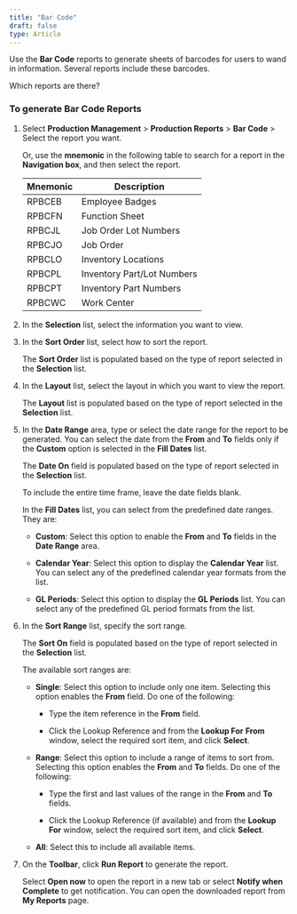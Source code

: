 ```yaml
---
title: "Bar Code"
draft: false
type: Article
---
```


Use the **Bar Code** reports to generate sheets of barcodes for users to wand in information. Several reports include these barcodes.

Which reports are there?

### To generate Bar Code Reports

1. Select **Production Management** > **Production Reports** > **Bar Code** > Select the report you want.

    Or, use the **mnemonic** in the following table to search for a report in the **Navigation box**, and then select the report.

    | Mnemonic | Description                  |
    |----------|------------------------------|
    | RPBCEB   | Employee Badges              |
    | RPBCFN   | Function Sheet               |
    | RPBCJL   | Job Order Lot Numbers        |
    | RPBCJO   | Job Order                    |
    | RPBCLO   |  Inventory Locations         |
    | RPBCPL   |  Inventory Part/Lot Numbers  |
    | RPBCPT   |  Inventory Part Numbers      |
    | RPBCWC   | Work Center                  |

2. In the **Selection** list, select the information you want to view.

3. In the **Sort Order** list, select how to sort the report.

    The **Sort Order** list is populated based on the type of report selected in the **Selection** list.

4. In the **Layout** list, select the layout in which you want to view the report.

    The **Layout** list is populated based on the type of report selected in the **Selection** list.

5. In the **Date Range** area, type or select the date range for the report to be generated. You can select the date from the **From** and **To** fields only if the **Custom** option is selected in the **Fill Dates** list.

    The **Date On** field is populated based on the type of report selected in the **Selection** list.

    To include the entire time frame, leave the date fields blank.

    In the **Fill Dates** list, you can select from the predefined date ranges. They are:

    - **Custom**: Select this option to enable the **From** and **To** fields in the **Date Range** area.

    - **Calendar Year**: Select this option to display the **Calendar Year** list. You can select any of the predefined calendar year formats from the list.

    - **GL Periods**: Select this option to display the **GL Periods** list. You can select any of the predefined GL period formats from the list.

6. In the **Sort Range** list, specify the sort range.

    The **Sort On** field is populated based on the type of report selected in the **Selection** list.

    The available sort ranges are:

    - **Single**: Select this option to include only one item. Selecting this option enables the **From** field. Do one of the following:

        - Type the item reference in the **From** field.

        - Click the Lookup Reference and from the **Lookup For** **From** window, select the required sort item, and click **Select**.

    - **Range**: Select this option to include a range of items to sort from. Selecting this option enables the **From** and **To** fields. Do one of the following:

        - Type the first and last values of the range in the **From** and **To** fields.

        - Click the Lookup Reference (if available) and from the **Lookup For** window, select the required sort item, and click **Select**.

    - **All**: Select this to include all available items.

7. On the **Toolbar**, click **Run Report** to generate the report.

    Select **Open now** to open the report in a new tab or select **Notify when Complete** to get notification. You can open the downloaded report from **My Reports** page.

​